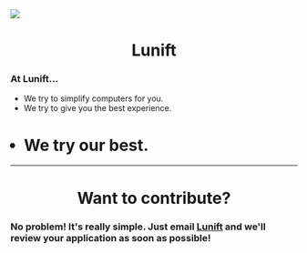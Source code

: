 <img src="http://www.lunift.cf/images/tn.png">
<h1 align="center">Lunift</h1>

<h3>At Lunift...</h3>
<ul>
  <li>
    We try to simplify computers for you.
  </li>
  <li>
    We try to give you the best experience.
  </li>
  <h1><li>
    We try our best.
    </li></h1>
</ul>


<hr/>
<h1 align="center">Want to contribute?</h1>
<h3>No problem! It's really simple. Just email <a href="mailto:lunift@pm.me">Lunift</a> and we'll review your application as soon as possible!</h3>
